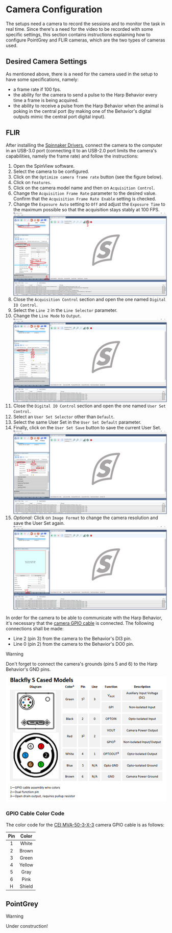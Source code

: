 # Camera Configuration

The setups need a camera to record the sessions and to monitor the task in real time. Since there's a need for the video to be recorded with some specific settings, this section contains instructions explaining how to configure PointGrey and FLIR cameras, which are the two types of cameras used.

## Desired Camera Settings

As mentioned above, there is a need for the camera used in the setup to have some specifications, namely:
- a frame rate if 100 fps.
- the ability for the camera to send a pulse to the Harp Behavior every time a frame is being acquired.
- the ability to receive a pulse from the Harp Behavior when the animal is poking in the central port (by making one of the Behavior's digital outputs mimic the central port digital input).

## FLIR

After installing the [Spinnaker Drivers](software.md#spinnaker-drivers), connect the camera to the computer in an USB-3.0 port (connecting it to an USB-2.0 port limits the camera's capabilities, namely the frame rate) and follow the instructions:

1. Open the SpinView software. 
2. Select the camera to be configured.
3. Click on the `Optimize camera frame rate` button (see the figure below).
4. Click on `Features`.
5. Click on the camera model name and then on `Acquisition Control`.
6. Change the `Acquisition Frame Rate` parameter to the desired value. Confirm that the `Acquisition Frame Rate Enable` setting is checked.
7. Change the `Exposure Auto` setting to `Off` and adjust the `Exposure Time` to the maximum possible so that the acquisition stays stably at 100 FPS.
![Camera Config 1](../images/camera_config_1.png)
8. Close the `Acquisition Control` section and open the one named `Digital IO Control`.
9. Select the `Line 2` in the `Line Selector` parameter.
10. Change the `Line Mode` to `Output`.
![Camera Config 2](../images/camera_config_2.png)
11. Close the `Digital IO Control` section and open the one named `User Set Control`.
12. Select an `User Set Selector` other than `Default`.
13. Select the same User Set in the `User Set Default` parameter.
14. Finally, click on the `User Set Save` button to save the current User Set.
![Camera Config 3](../images/camera_config_3.png)
15. _Optional_: Click on `Image Format` to change the camera resolution and save the User Set again.
![Camera Config 4](../images/camera_config_4.png)

In order for the camera to be able to communicate with the Harp Behavior, it's necessary that the [camera GPIO cable](https://machinevisiondirect.com/es/products/cei-mva-50-3-x-3m) is connected. The following connections shall be made:
- Line 2 (pin 3) from the camera to the Behavior's DI3 pin.
- Line 0 (pin 2) from the camera to the Behavior's DO0 pin.

> [!WARNING]
> Don't forget to connect the camera's grounds (pins 5 and 6) to the Harp Behavior's GND pins.

![Camera Pins](../images/camera_pins.png)

### GPIO Cable Color Code
The color code for the [CEI MVA-50-3-X-3]((https://machinevisiondirect.com/es/products/cei-mva-50-3-x-3m)) camera GPIO cable is as follows:

| Pin |  Color |
|:---:|:------:|
|  1  |  White |
|  2  |  Brown |
|  3  |  Green |
|  4  | Yellow |
|  5  |  Gray  |
|  6  |  Pink  |
|  H  | Shield |

## PointGrey

> [!WARNING]
> Under construction!
